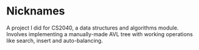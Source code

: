 # Nicknames
A project I did for CS2040, a data structures and algorithms module. Involves implementing a manually-made AVL tree with working operations like search, insert and auto-balancing.

